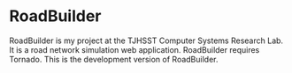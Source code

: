 RoadBuilder
===========

RoadBuilder is my project at the TJHSST Computer Systems Research Lab.  It is a road network simulation web application.
RoadBuilder requires Tornado.
This is the development version of RoadBuilder.
